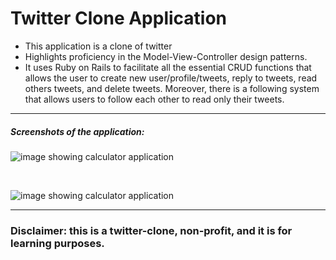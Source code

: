 # Twitter Clone Application

- This application is a clone of twitter
- Highlights proficiency in the Model-View-Controller design patterns.
- It uses Ruby on Rails to facilitate all the essential CRUD functions that allows the user to create new user/profile/tweets, reply to tweets, read others tweets, and delete tweets. Moreover, there is a following system that allows users to follow each other to read only their tweets.

-----
##### Screenshots of the application:

![image showing calculator application](https://www.sirajsaleem.com/images/twitter-clone/explore.png)

<br/>

![image showing calculator application](https://www.sirajsaleem.com/images/twitter-clone/profile.png)

-----
### Disclaimer: this is a twitter-clone, non-profit, and it is for learning purposes.
